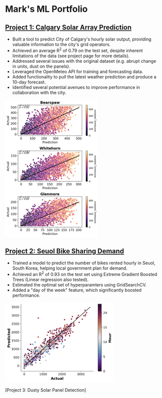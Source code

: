 # Mark's ML Portfolio

## [Project 1: Calgary Solar Array Prediction](https://github.com/MarkHague/calgary_solar_production/)

- Built a tool to predict City of Calgary's hourly solar output, providing valuable information to the city's grid operators.
- Achieved an average R<sup>2</sup> of 0.79 on the test set, despite inherent limitations of the data (see project page for more details).
- Addressed several issues with the original dataset (e.g. abrupt change in units, dust on the panels).
- Leveraged the OpenMeteo API for training and forecasting data. 
- Added functionality to pull the latest weather prediction and produce a 10-day forecast.
- Identified several potential avenues to improve performance in collaboration with the city.

<img src="images/scatter_calgary_top3_shortwave_in_color.jpg" width = "300">

## [Project 2: Seuol Bike Sharing Demand](https://github.com/MarkHague/seoul_bike_sharing_demand)

- Trained a model to predict the number of bikes rented hourly in Seuol, South Korea, helping local government plan for demand.
- Achieved an R<sup>2</sup> of 0.93 on the test set using Extreme Gradient Boosted Trees (Linear regression also tested).
- Estimated the optimal set of hyperparamters using GridSearchCV.
- Added a "day of the week" feature, which significantly boosted performance.

<img src="images/scatter_test_set_hour_in_color.png" width="350">

[Project 3: Dusty Solar Panel Detection]
